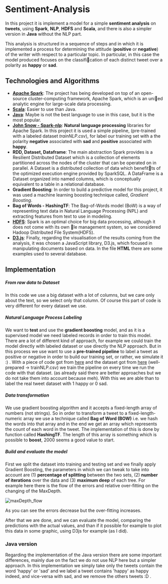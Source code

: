 # Sentiment-Analysis

In this project it is implement a model for a simple **sentiment analysis** on **tweets**, using **Spark**, **NLP**, **HDFS** and **Scala**, and there is also a simpler version in **Java** without the NLP part.

This analysis is structured in a sequence of steps and in which it is implemented a process for determining the attitude (**positive** or **negative**) of the writer with respect to a particular topic. In particular, in this case the model produced focuses on the classification of each distinct tweet over a polarity as **happy** or **sad**.

## Technologies and Algorithms 

- **[Apache Spark](http://spark.apache.org/)**: The project has being developed on top of an open-source cluster-computing framework, Apache Spark, which is an unied analytic engine for large-scale data processing. 
- **[Scala](https://www.scala-lang.org/download/)**: Easier to use than Java.
- **[Java](https://www.java.com/en/)**: Maybe is not the best language to use in this case, but it is the most popular.
- [**John Snow - Spark-nlp**](https://github.com/JohnSnowLabs/spark-nlp):  **Natural language processing** libraries for Apache Spark. In this project it is used a simple pipeline, (pre-trained with a labeled dataset *trainNLP.csv*), for label our training set with a the polarity **negative** associated with **sad** and **positive** associated with **happy**.
- **RDD, Dataset, Dataframe**: The main abstraction Spark provides is a Resilient Distributed Dataset which is a collection of elements partitioned across the nodes of the cluster that can be operated on in parallel. A Dataset is a distributed collection of data which benefitts of the optimized execution engine provided by SparkSQL. A DataFrame is a Dataset organized into named columns, which is conceptually equivalent to a table in a relational database.
- **Gradient Boosting**: In order to build a predictive model for this project, it was used a machine learning boosting technique called, *Gradient Boosting*. 
- **Bag of Words - HashingTF**: The Bag-of-Words model (BoW) is a way of representing text data in Natural Language Processing (NPL) and extracting features from text to use in modeling.
- **[HDFS](https://hadoop.apache.org/docs/r1.2.1/hdfs_design.html)**: Spark is an optimal choice for big data processing, although it does not come with its own le management system, so we considered Hadoop Distributed File System(HDFS).
- **[D3.js](https://d3js.org/)**: Finally, regarding the visualisation of the results coming from the analysis, it was chosen a JavaScript library, D3.js, which focused in manipulating documents based on data. In the file **HTML** there are some examples used to several database.

## Implementation

##### From raw data to Dataset

In this code we use a big dataset with a lot of columns, but we care only about the text, so we select only that column. Of course this part of code is very different for every dataset we use.

##### Natural Language Process Labeling 

We want to **test** and use the **gradient boosting** model, and as it is a supervised model we need labeled records in order to train this model. There are a lot of different kind of approach, for example we could train the model directly with labeled dataset or use directly the NLP approach. But in this process we use want to use a **pre-trained pipeline** to label a tweet as positive or negative in order to build our training set, or rather, we simulate it :) . With a piece of code got from [here](https://github.com/JohnSnowLabs/spark-nlp/blob/master/example/src/english/TrainViveknSentiment.scala) and the dataset got from [here](http://archive.ics.uci.edu/ml/datasets/Pen-Based+Recognition+of+Handwritten+Digits) (well-prepared -> trainNLP.csv) we train the pipeline on every time we run the code with that dataset. (as already said there are better approaches but we do not take them into account because meh). With this we are able than to label the real tweet dataset with 1 happy or 0 sad.

##### Data transformation

We use gradient boosting algorithm and it accepts a fixed-length array of numbers (not strings). So in order to transform a tweet to a fixed-length-numeric array we use a technique called **Bag of Word (BOW)** i.e. we hash the words into that array and in the end we get an array which represents the count of each word in the tweet. The implementation of this is done by function called **HashingTF**. The length of this array is something which is possible to **boost**, 2000 seems a good value to start.

##### Build and evaluate the model

First we split the dataset into training and testing set and we finally apply Gradient Boosting, the parameters in which we can tweak to take into account are (1) **percentage of splitting** between the two sets, (2) **number of iterations** over the data and (3) **maximum deep** of each tree. For example here there is the flow of the errors and relative over-fitting on the changing of the MaxDepth.

![maxDepth_flow](/home/jave/Documents/Madrid_eit_uni/mini-project-2/Sentiment-Analysis/img/maxDepth_flow.png)

As you can see the errors decrease but the over-fitting increases.

After that we are done, and we can evaluate the model, comparing the predictions with the actual values, and than if it possible for example to plot this data in some graphic, using D3js for example (as I did).

### Java version

Regarding the implementation of the Java version there are some important differences, mainly due on the fact we do not use NLP here but a simpler approach. In this implementation we simply take only the tweets contain the word 'happy' or 'sad' and we label a tweet contains 'happy' as happy indeed, and vice-versa with sad, and we remove the others tweets :D .
